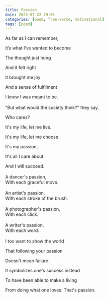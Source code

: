 ```yaml
---
title: Passion
date: 2023-07-22 19:05
categories: [poem, free-verse, motivational]
tags: [poem]
---
```


As far as I can remember,

It’s what I’ve wanted to become

The thought just hung

And it felt right

It brought me joy

And a sense of fulfilment

I knew I was meant to be.
\
\
"But what would the society think?" they say,

Who cares?

It's my life, let me live.

It's my life, let me choose.

It's my passion,

It's all I care about

And I will succeed.
\
\
A dancer's passion,
\
With each graceful move.
\
\
An artist's passion,
\
With each stroke of the brush.
\
\
A photographer's passion,
\
With each click.
\
\
A writer's passion,
\
With each word.
\
\
I too want to show the world

That following your passion

Doesn't mean failure.

It symbolizes one's success instead

To have been able to make a living

From doing what one loves.
That's passion.
